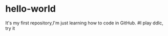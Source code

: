 # hello-world
It's my first repository,I'm just learning how to code in GitHub.
#I play ddlc, try it
